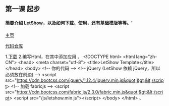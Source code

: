 ## 第一课 起步
#### 简要介绍 LetShow，以及如何下载、使用，还有基础模版等等。'

[主页](https://letshow.github.io)

[代码仓库](https://github.com/LetShow/letshow)

1.[下载](https://letshow.github.io/dist)
2.编写Html，在其中添加应用
、
 &lt;!DOCTYPE html&gt;
 &lt;html lang=&quot;zh-CN&quot;&gt;
  &lt;head&gt;
    &lt;meta charset=&quot;utf-8&quot;&gt;
    &lt;title&gt;LetShow Template&lt;/title&gt;
  &lt;/head&gt;
  &lt;body&gt;
    &lt;!-- &#20320;&#30340;&#20195;&#30721; --&gt;
    &lt;!-- jQuery (LetShow &#20381;&#36182; jQuery&#65292;&#25152;&#20197;&#24517;&#39035;&#25918;&#22312;&#21069;&#36793;) --&gt;
    &lt;script src=&quot;https://cdn.bootcss.com/jquery/1.12.4/jquery.min.js&quot;&gt;&lt;/script&gt;
    &lt;!-- &#21152;&#36733; fabricjs --&gt;
    &lt;script src=&quot;https://cdn.bootcss.com/fabric.js/2.3.0/fabric.min.js&quot;&gt;&lt;/script&gt;
    &lt;script src=&quot;/js/letshow.min.js&quot;&gt;&lt;/script&gt;
  &lt;/body&gt;
&lt;/html&gt;
、

